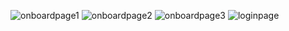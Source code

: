 
![onboardpage1](https://user-images.githubusercontent.com/49198022/154812847-648a772e-cd98-4ada-b51b-018422e74354.png)
![onboardpage2](https://user-images.githubusercontent.com/49198022/154812852-49e04005-b380-4536-8045-298503022a9a.png)
![onboardpage3](https://user-images.githubusercontent.com/49198022/154812856-7a0b76d9-13c0-4ab5-90f6-e2089319ee7d.png)
![loginpage](https://user-images.githubusercontent.com/49198022/154812857-f8007622-b857-4320-ab73-b838fb0abbd5.png)
